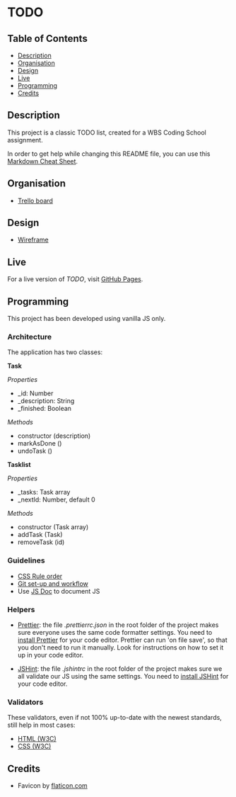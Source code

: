 # TODO

## Table of Contents

- [Description](#description)
- [Organisation](#organisation)
- [Design](#design)
- [Live](#live)
- [Programming](#programming)
- [Credits](#credits)

## Description

This project is a classic TODO list, created for a WBS Coding School assignment.

In order to get help while changing this README file, you can use this [Markdown Cheat Sheet](https://www.markdownguide.org/cheat-sheet/).

## Organisation

- [Trello board](https://trello.com/b/uyk4uOu1/week-three-team-project)

## Design

- [Wireframe](https://memocan40.github.io/TodoList/design/wireframe.png)

## Live

For a live version of _TODO_, visit [GitHub Pages](https://memocan40.github.io/TodoList).

## Programming

This project has been developed using vanilla JS only.

### Architecture

The application has two classes:

**Task**

_Properties_

- \_id: Number
- \_description: String
- \_finished: Boolean

_Methods_

- constructor (description)
- markAsDone ()
- undoTask ()

**Tasklist**

_Properties_

- \_tasks: Task array
- \_nextId: Number, default 0

_Methods_

- constructor (Task array)
- addTask (Task)
- removeTask (id)

### Guidelines

- [CSS Rule order](https://9elements.com/css-rule-order)
- [Git set-up and workflow](./doc/git.md)
- Use [JS Doc](https://jsdoc.app/) to document JS

### Helpers

- [Prettier](https://prettier.io/): the file _.prettierrc.json_ in the root folder of the project makes sure everyone uses the same code formatter settings. You need to [install Prettier](https://prettier.io/docs/en/editors.html) for your code editor. Prettier can run 'on file save', so that you don't need to run it manually. Look for instructions on how to set it up in your code editor.

- [JSHint](https://jshint.com/): the file _.jshintrc_ in the root folder of the project makes sure we all validate our JS using the same settings. You need to [install JSHint](https://jshint.com/install/) for your code editor.

### Validators

These validators, even if not 100% up-to-date with the newest standards, still help in most cases:

- [HTML (W3C)](https://validator.w3.org)
- [CSS (W3C)](https://jigsaw.w3.org/css-validator)

## Credits

- Favicon by [flaticon.com](https://www.flaticon.com/free-icon/checklist-checked-box_46715)
